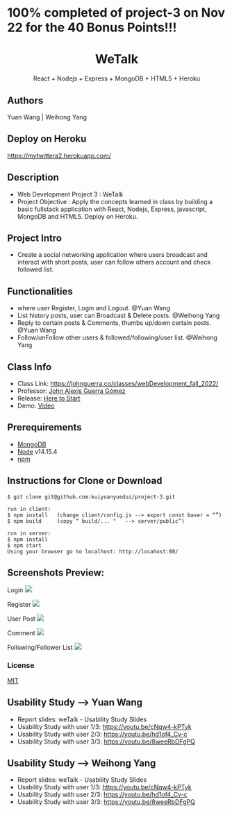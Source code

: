 <h1>100% completed of project-3 on Nov 22 for the 40 Bonus Points!!!<h1>
<h1 align="center">
WeTalk
</h1>
<p align="center">
React + Nodejs + Express + MongoDB + HTML5 + Heroku
</p>

## Authors
Yuan Wang | Weihong Yang

## Deploy on Heroku
https://mytwittera2.herokuapp.com/


## Description
- Web Development Project 3 : WeTalk
- Project Objective : Apply the concepts learned in class by building a basic fullstack application with React, Nodejs, Express, javascript, MongoDB and HTML5. Deploy on Heroku.

## Project Intro
- Create a social networking application where users broadcast and interact with short posts, user can follow others account and check followed list.

## Functionalities
- where user Register, Login and Logout. @Yuan Wang 
- List history posts, user can Broadcast & Delete posts. @Weihong Yang 
- Reply to certain posts & Comments, thumbs up/down certain posts. @Yuan Wang
- Follow/unFollow other users & followed/following/user list. @Weihong Yang

## Class Info
- Class Link: https://johnguerra.co/classes/webDevelopment_fall_2022/
- Professor: <a href="https://johnguerra.co/"> John Alexis Guerra Gómez </a>
- Release: <a href="https://mytwittera2.herokuapp.com/"> Here to Start </a>
- Demo: <a href="https://youtu.be/mB-5_2-avfo"> Video </a>


## Prerequirements
- [MongoDB](https://www.mongodb.com/3)
- [Node](https://nodejs.org/en/download/) v14.15.4
- [npm](https://nodejs.org/en/download/package-manager/)

## Instructions for Clone or Download
```terminal
$ git clone git@github.com:kuiyuanyuedui/project-3.git

run in client:
$ npm install	(change client/config.js --> export const baser = “”)
$ npm build  	(copy “ build/... "   --> server/public”)

run in server:  
$ npm install
$ npm start
Using your browser go to localhost: http://locahost:80/
```
## Screenshots Preview:
Login
![](Screenshots/Login.png)

Register
![](Screenshots/regist.png)

User Post
![](Screenshots/User_Post.png)

Comment
![](Screenshots/Comment.png)

Following/Follower List
![](Screenshots/Following_unFollow_List.png)


### License
[MIT](LICENSE)

## Usability Study --> Yuan Wang
- Report slides: weTalk - Usability Study Slides
- Usability Study with user 1/3: https://youtu.be/cNqw4-kPTyk
- Usability Study with user 2/3: https://youtu.be/hd1of4_Cv-c
- Usability Study with user 3/3: https://youtu.be/8weeRbDFgPQ
  
## Usability Study --> Weihong Yang
- Report slides: weTalk - Usability Study Slides
- Usability Study with user 1/3: https://youtu.be/cNqw4-kPTyk
- Usability Study with user 2/3: https://youtu.be/hd1of4_Cv-c
- Usability Study with user 3/3: https://youtu.be/8weeRbDFgPQ
